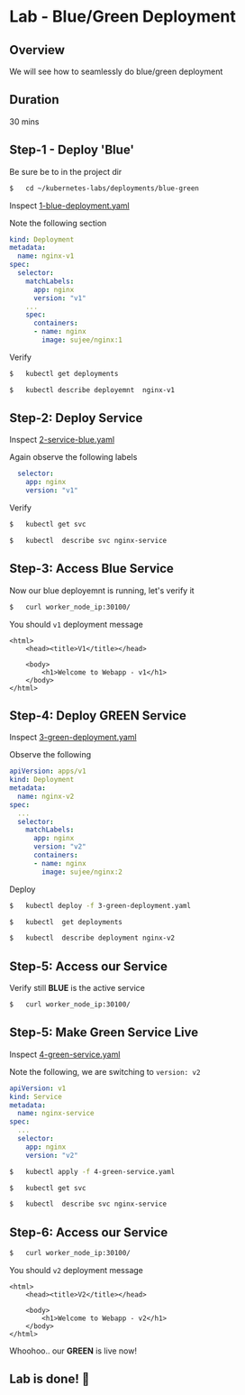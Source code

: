 <link rel='stylesheet' href='../../assets/css/main.css'/>

# Lab - Blue/Green Deployment

## Overview

We will see how to seamlessly do blue/green deployment

## Duration 

30 mins

## Step-1 - Deploy 'Blue'

Be sure be to in the project dir

```bash
$   cd ~/kubernetes-labs/deployments/blue-green
```

Inspect [1-blue-deployment.yaml](1-blue-deployment.yaml)

Note the following section

```yaml
kind: Deployment
metadata:
  name: nginx-v1
spec:
  selector:
    matchLabels:
      app: nginx
      version: "v1"
    ...
    spec:
      containers:
      - name: nginx
        image: sujee/nginx:1
```

Verify

```bash
$   kubectl get deployments

$   kubectl describe deployemnt  nginx-v1
```

## Step-2: Deploy Service

Inspect [2-service-blue.yaml](2-service-blue.yaml)

Again observe the following  labels 

```yaml
  selector:
    app: nginx
    version: "v1"
```

Verify

```bash
$   kubectl get svc

$   kubectl  describe svc nginx-service
```


## Step-3: Access Blue Service

Now our blue deployemnt is running, let's verify it

```bash
$   curl worker_node_ip:30100/
```

You should `v1` deployment message

```console
<html>
    <head><title>V1</title></head>

    <body>
        <h1>Welcome to Webapp - v1</h1>
    </body>
</html>
```

## Step-4: Deploy GREEN Service

Inspect [3-green-deployment.yaml](3-green-deploymenmt.yaml)

Observe the following

```yaml
apiVersion: apps/v1
kind: Deployment
metadata:
  name: nginx-v2
spec:
  ...
  selector:
    matchLabels:
      app: nginx
      version: "v2"
      containers:
      - name: nginx
        image: sujee/nginx:2
```

Deploy

```bash
$   kubectl deploy -f 3-green-deployment.yaml

$   kubectl  get deployments

$   kubectl  describe deployment nginx-v2
```

## Step-5: Access our Service

Verify still **BLUE** is the active service

```bash
$   curl worker_node_ip:30100/
```


## Step-5: Make Green Service Live

Inspect [4-green-service.yaml](4-green-service.yaml)

Note the following, we are switching to `version: v2`

```yaml
apiVersion: v1
kind: Service
metadata:
  name: nginx-service
spec:
  ...
  selector:
    app: nginx
    version: "v2"
```

```bash
$   kubectl apply -f 4-green-service.yaml

$   kubectl get svc

$   kubectl  describe svc nginx-service

```

## Step-6: Access our Service

```bash
$   curl worker_node_ip:30100/
```

You should `v2` deployment message

```console
<html>
    <head><title>V2</title></head>

    <body>
        <h1>Welcome to Webapp - v2</h1>
    </body>
</html>
```

Whoohoo.. our **GREEN** is live now!

## Lab is done! 👏